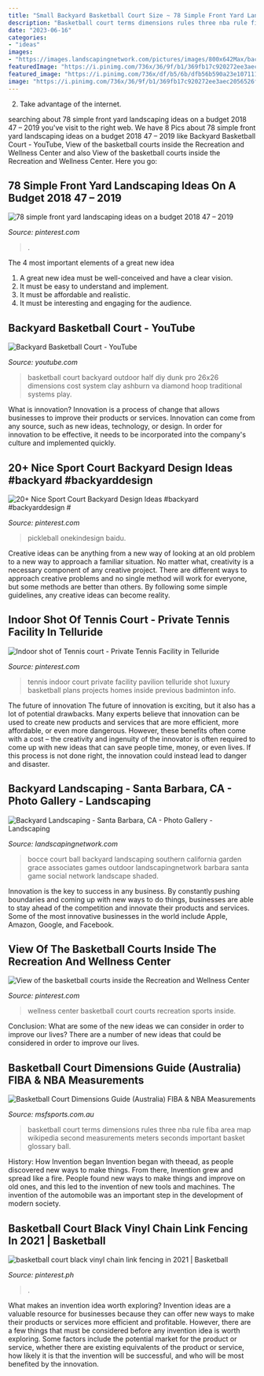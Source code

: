 ```yaml
---
title: "Small Backyard Basketball Court Size ~ 78 Simple Front Yard Landscaping Ideas On A Budget 2018 47 – 2019"
description: "Basketball court terms dimensions rules three nba rule fiba area map wikipedia second measurements meters seconds important basket glossary ball"
date: "2023-06-16"
categories:
- "ideas"
images:
- "https://images.landscapingnetwork.com/pictures/images/800x642Max/backyard-landscaping_1/bocce-ball-court-grace-design-associates_1734.jpg"
featuredImage: "https://i.pinimg.com/736x/36/9f/b1/369fb17c920272ee3aec2056526f99ff--chain-link-fencing-basketball-court.jpg"
featured_image: "https://i.pinimg.com/736x/df/b5/6b/dfb56b590a23e107111f225158d6c617.jpg"
image: "https://i.pinimg.com/736x/36/9f/b1/369fb17c920272ee3aec2056526f99ff--chain-link-fencing-basketball-court.jpg"
---
```



2. Take advantage of the internet.

	

		
searching about 78 simple front yard landscaping ideas on a budget 2018 47 – 2019 you've visit to the right web. We have 8 Pics about 78 simple front yard landscaping ideas on a budget 2018 47 – 2019 like Backyard Basketball Court - YouTube, View of the basketball courts inside the Recreation and Wellness Center and also View of the basketball courts inside the Recreation and Wellness Center. Here you go:
		
    
## 78 Simple Front Yard Landscaping Ideas On A Budget 2018 47 – 2019

<img loading=lazy src="https://i.pinimg.com/736x/df/b5/6b/dfb56b590a23e107111f225158d6c617.jpg" onerror="this.onerror=null;this.src='https://tse1.mm.bing.net/th?id=OIP.PZvCrPp-OvXlQt5Cw-PF3wHaI6&amp;pid=15.1';" alt="78 simple front yard landscaping ideas on a budget 2018 47 – 2019">

_Source: pinterest.com_

>. 

	

The 4 most important elements of a great new idea
1. A great new idea must be well-conceived and have a clear vision.
2. It must be easy to understand and implement.
3. It must be affordable and realistic.
4. It must be interesting and engaging for the audience.

    
## Backyard Basketball Court - YouTube

<img loading=lazy src="https://i.ytimg.com/vi/MpNfEcRZt6s/maxresdefault.jpg" onerror="this.onerror=null;this.src='https://tse2.mm.bing.net/th?id=OIP.etclh7zObQKc5_aSeNE7LgHaEK&amp;pid=15.1';" alt="Backyard Basketball Court - YouTube">

_Source: youtube.com_

>basketball court backyard outdoor half diy dunk pro 26x26 dimensions cost system clay ashburn va diamond hoop traditional systems play. 

	

What is innovation?
Innovation is a process of change that allows businesses to improve their products or services. Innovation can come from any source, such as new ideas, technology, or design. In order for innovation to be effective, it needs to be incorporated into the company's culture and implemented quickly.

    
## 20+ Nice Sport Court Backyard Design Ideas #backyard #backyarddesign #

<img loading=lazy src="https://i.pinimg.com/736x/5a/cf/2e/5acf2e98427c19d1e9f0bb5317728d4d.jpg" onerror="this.onerror=null;this.src='https://tse4.mm.bing.net/th?id=OIP.jhPks4Oa7VoVdLkAXvdERwHaFj&amp;pid=15.1';" alt="20+ Nice Sport Court Backyard Design Ideas #backyard #backyarddesign #">

_Source: pinterest.com_

>pickleball onekindesign baidu. 

	

Creative ideas can be anything from a new way of looking at an old problem to a new way to approach a familiar situation. No matter what, creativity is a necessary component of any creative project. There are different ways to approach creative problems and no single method will work for everyone, but some methods are better than others. By following some simple guidelines, any creative ideas can become reality.

    
## Indoor Shot Of Tennis Court - Private Tennis Facility In Telluride

<img loading=lazy src="https://i.pinimg.com/originals/d2/a1/ec/d2a1ec8ccec402de9aefb5158837eee3.jpg" onerror="this.onerror=null;this.src='https://tse4.mm.bing.net/th?id=OIP.X8LaymBX4kqVpWTHkRqLgQHaE8&amp;pid=15.1';" alt="Indoor shot of Tennis court - Private Tennis Facility in Telluride">

_Source: pinterest.com_

>tennis indoor court private facility pavilion telluride shot luxury basketball plans projects homes inside previous badminton info. 

	

The future of innovation
The future of innovation is exciting, but it also has a lot of potential drawbacks. Many experts believe that innovation can be used to create new products and services that are more efficient, more affordable, or even more dangerous. However, these benefits often come with a cost – the creativity and ingenuity of the innovator is often required to come up with new ideas that can save people time, money, or even lives. If this process is not done right, the innovation could instead lead to danger and disaster.

    
## Backyard Landscaping - Santa Barbara, CA - Photo Gallery - Landscaping

<img loading=lazy src="https://images.landscapingnetwork.com/pictures/images/800x642Max/backyard-landscaping_1/bocce-ball-court-grace-design-associates_1734.jpg" onerror="this.onerror=null;this.src='https://tse3.mm.bing.net/th?id=OIP.YlzSYh8KUJlbKc1373O4hQHaFj&amp;pid=15.1';" alt="Backyard Landscaping - Santa Barbara, CA - Photo Gallery - Landscaping">

_Source: landscapingnetwork.com_

>bocce court ball backyard landscaping southern california garden grace associates games outdoor landscapingnetwork barbara santa game social network landscape shaded. 

	

Innovation is the key to success in any business. By constantly pushing boundaries and coming up with new ways to do things, businesses are able to stay ahead of the competition and innovate their products and services. Some of the most innovative businesses in the world include Apple, Amazon, Google, and Facebook.

    
## View Of The Basketball Courts Inside The Recreation And Wellness Center

<img loading=lazy src="https://i.pinimg.com/736x/9d/93/55/9d9355fc3bdc3085e029ad354feec066--basketball-court-wellness-center.jpg" onerror="this.onerror=null;this.src='https://tse2.mm.bing.net/th?id=OIP.fbY8g3nCOIB51ePhNa5Y8AHaE6&amp;pid=15.1';" alt="View of the basketball courts inside the Recreation and Wellness Center">

_Source: pinterest.com_

>wellness center basketball court courts recreation sports inside. 

	

Conclusion: What are some of the new ideas we can consider in order to improve our lives?
There are a number of new ideas that could be considered in order to improve our lives.

    
## Basketball Court Dimensions Guide (Australia) FIBA &amp; NBA Measurements

<img loading=lazy src="https://static.msfsports.com.au/wp-content/uploads/2019/05/Basketball_Court_Dimensions_Layout_terms-668x1024.png" onerror="this.onerror=null;this.src='https://tse2.mm.bing.net/th?id=OIP.Z8eMEwRUMPxApHJagklrDQHaLW&amp;pid=15.1';" alt="Basketball Court Dimensions Guide (Australia) FIBA &amp; NBA Measurements">

_Source: msfsports.com.au_

>basketball court terms dimensions rules three nba rule fiba area map wikipedia second measurements meters seconds important basket glossary ball. 

	

History: How Invention began
Invention began with theead, as people discovered new ways to make things. From there, Invention grew and spread like a fire. People found new ways to make things and improve on old ones, and this led to the invention of new tools and machines. The invention of the automobile was an important step in the development of modern society.

    
## Basketball Court Black Vinyl Chain Link Fencing In 2021 | Basketball

<img loading=lazy src="https://i.pinimg.com/736x/36/9f/b1/369fb17c920272ee3aec2056526f99ff--chain-link-fencing-basketball-court.jpg" onerror="this.onerror=null;this.src='https://tse2.mm.bing.net/th?id=OIP.8jKXCW9z7ohYaekvlccMogAAAA&amp;pid=15.1';" alt="basketball court black vinyl chain link fencing in 2021 | Basketball">

_Source: pinterest.ph_

>. 

	

What makes an invention idea worth exploring?
Invention ideas are a valuable resource for businesses because they can offer new ways to make their products or services more efficient and profitable. However, there are a few things that must be considered before any invention idea is worth exploring. 
Some factors include the potential market for the product or service, whether there are existing equivalents of the product or service, how likely it is that the invention will be successful, and who will be most benefited by the innovation.

